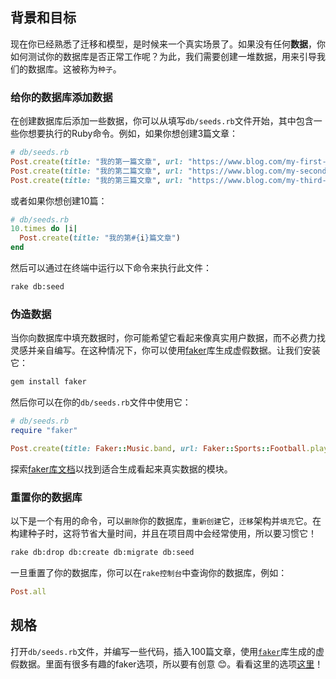 ## 背景和目标

现在你已经熟悉了迁移和模型，是时候来一个真实场景了。如果没有任何**数据**，你如何测试你的数据库是否正常工作呢？为此，我们需要创建一堆数据，用来引导我们的数据库。这被称为`种子`。

### 给你的数据库添加数据

在创建数据库后添加一些数据，你可以从填写`db/seeds.rb`文件开始，其中包含一些你想要执行的Ruby命令。例如，如果你想创建3篇文章：

```ruby
# db/seeds.rb
Post.create(title: "我的第一篇文章", url: "https://www.blog.com/my-first-post", 投票数: 13)
Post.create(title: "我的第二篇文章", url: "https://www.blog.com/my-second-post", 投票数: 42)
Post.create(title: "我的第三篇文章", url: "https://www.blog.com/my-third-post", 投票数: 128)
```

或者如果你想创建10篇：

```ruby
# db/seeds.rb
10.times do |i|
  Post.create(title: "我的第#{i}篇文章")
end
```

然后可以通过在终端中运行以下命令来执行此文件：

```bash
rake db:seed
```

### 伪造数据

当你向数据库中填充数据时，你可能希望它看起来像真实用户数据，而不必费力找灵感并亲自编写。在这种情况下，你可以使用[faker](https://github.com/faker-ruby/faker)库生成虚假数据。让我们安装它：

```bash
gem install faker
```

然后你可以在你的`db/seeds.rb`文件中使用它：

```ruby
# db/seeds.rb
require "faker"

Post.create(title: Faker::Music.band, url: Faker::Sports::Football.player, 投票数: 2)
```

探索[faker库文档](https://github.com/faker-ruby/faker)以找到适合生成看起来真实数据的模块。

### 重置你的数据库

以下是一个有用的命令，可以`删除`你的数据库，`重新创建`它，`迁移`架构并`填充`它。在构建种子时，这将节省大量时间，并且在项目周中会经常使用，所以要习惯它！

```bash
rake db:drop db:create db:migrate db:seed
```

一旦重置了你的数据库，你可以在`rake控制台`中查询你的数据库，例如：

```ruby
Post.all
```

## 规格

打开`db/seeds.rb`文件，并编写一些代码，插入100篇文章，使用[`faker`](https://github.com/faker-ruby/faker)库生成的虚假数据。里面有很多有趣的faker选项，所以要有创意 😊。看看这里的选项[这里](https://github.com/faker-ruby/faker#faker)！
